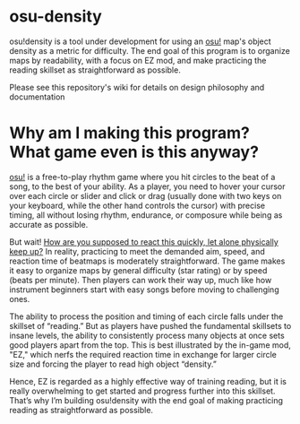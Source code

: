 # osu-density
osu!density is a tool under development for using an [osu!](https://osu.ppy.sh/home) map's object density as a metric for difficulty. The end goal of this program is to organize maps by readability, with a focus on EZ mod, and make practicing the reading skillset as straightforward as possible.

Please see this repository's wiki for details on design philosophy and documentation

# Why am I making this program? What game even is this anyway?

[osu!](https://osu.ppy.sh/home) is a free-to-play rhythm game where you hit circles to the beat of a song, to the best of your ability. As a player, you need to hover your cursor over each circle or slider and click or drag (usually done with two keys on your keyboard, while the other hand controls the cursor) with precise timing, all without losing rhythm, endurance, or composure while being as accurate as possible.

But wait! [How are you supposed to react this quickly, let alone physically keep up?](https://youtu.be/viNeM4LGNQc) In reality, practicing to meet the demanded aim, speed, and reaction time of beatmaps is moderately straightforward. The game makes it easy to organize maps by general difficulty (star rating) or by speed (beats per minute). Then players can work their way up, much like how instrument beginners start with easy songs before moving to challenging ones.

The ability to process the position and timing of each circle falls under the skillset of “reading.” But as players have pushed the fundamental skillsets to insane levels, the ability to consistently process many objects at once sets good players apart from the top. This is best illustrated by the in-game mod, "EZ," which nerfs the required reaction time in exchange for larger circle size and forcing the player to read high object “density.”

Hence, EZ is regarded as a highly effective way of training reading, but it is really overwhelming to get started and progress further into this skillset. That’s why I’m building osu!density with the end goal of making practicing reading as straightforward as possible.
